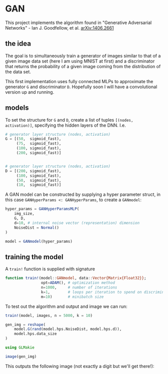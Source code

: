 # GAN

This project implements the algorithm found in "Generative Adversarial Networks" - Ian J. Goodfellow, et al. [arXiv:1406.2661](https://github.com/aarontrowbridge/GAN)

## the idea

The goal is to simultaneously train a generator of images similar to that of a given image data set (here I am using MNIST at first) and a discriminator that returns the probability of a given image coming from the distribution of the data set.

This first implementation uses fully connected MLPs to approximate the generator `G` and discriminator `D`.  Hopefully soon I will have a convolutional version up and running.

## models

To set the structure for `G` and `D`, create a list of tuples `[(nodes, activation)]`, specifying the hidden layers of the DNN. I.e.

```julia
# generator layer structure (nodes, activation)
G = [(50,  sigmoid_fast),
     (75,  sigmoid_fast),
     (100, sigmoid_fast),
     (200, sigmoid_fast)]


# generator layer structure (nodes, activation)
D = [(200, sigmoid_fast),
     (100, sigmoid_fast),
     (50,  sigmoid_fast),
     (10,  sigmoid_fast)] 
```

A GAN model can be constructed by supplying a hyper parameter struct, in this case `GANHyperParams <: GANHyperParams`, to create a `GANmodel`: 

```julia
hyper_params = GANHyperParamsMLP(
    img_size,
    G, D,
    d=10, # internal noise vector (representation) dimension
    NoiseDist = Normal()
)

model = GANmodel(hyper_params) 
```

## training the model

A `train!` function is supplied with signature

```julia
function train!(model::GANmodel, data::Vector{Matrix{Float32}}; 
                opt=ADAM(), # optimization method 
                n=1000,     # number of iterations  
                k=1,        # loops per iteration to spend on discriminator 
                m=10)       # minibatch size
```

To test out the algorithm and output and image we can run:

```julia
train!(model, images, n = 5000, k = 10)

gen_img = reshape(
    model.G(rand(model.hps.NoiseDist, model.hps.d)),
    model.hps.data_size
)

using GLMakie

image(gen_img)
```

This outputs the following image (not exactly a digit but we'll get there!):

[](images/sample.png)